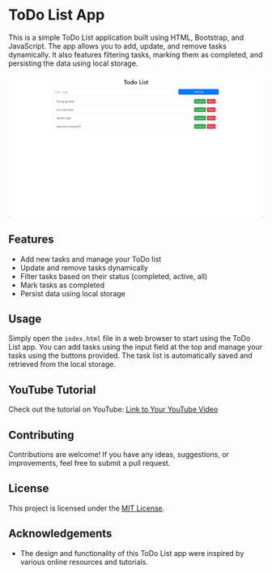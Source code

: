 # ToDo List App

This is a simple ToDo List application built using HTML, Bootstrap, and JavaScript. The app allows you to add, update, and remove tasks dynamically. It also features filtering tasks, marking them as completed, and persisting the data using local storage.

![ToDo List App Screenshot](screenshot.png)

## Features

- Add new tasks and manage your ToDo list
- Update and remove tasks dynamically
- Filter tasks based on their status (completed, active, all)
- Mark tasks as completed
- Persist data using local storage

## Usage

Simply open the `index.html` file in a web browser to start using the ToDo List app. You can add tasks using the input field at the top and manage your tasks using the buttons provided. The task list is automatically saved and retrieved from the local storage.

## YouTube Tutorial

Check out the tutorial on YouTube: [Link to Your YouTube Video](https://www.youtube.com/watch?v=9hthxE2gCIo) 

## Contributing

Contributions are welcome! If you have any ideas, suggestions, or improvements, feel free to submit a pull request.

## License

This project is licensed under the [MIT License](LICENSE).

## Acknowledgements

- The design and functionality of this ToDo List app were inspired by various online resources and tutorials.
